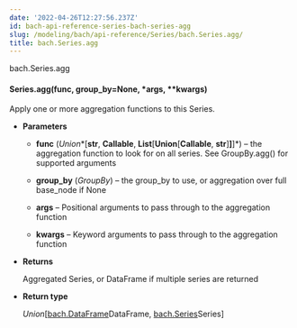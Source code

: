 ```yaml
---
date: '2022-04-26T12:27:56.237Z'
id: bach-api-reference-series-bach-series-agg
slug: /modeling/bach/api-reference/Series/bach.Series.agg/
title: bach.Series.agg
---
```


bach.Series.agg


#### Series.agg(func, group_by=None, \*args, \*\*kwargs)
Apply one or more aggregation functions to this Series.


* **Parameters**

    
    * **func** (*Union**[**str**, **Callable**, **List**[**Union**[**Callable**, **str**]**]**]*) – the aggregation function to look for on all series.
    See GroupBy.agg() for supported arguments


    * **group_by** (*GroupBy*) – the group_by to use, or aggregation over full base_node if None


    * **args** – Positional arguments to pass through to the aggregation function


    * **kwargs** – Keyword arguments to pass through to the aggregation function



* **Returns**

    Aggregated Series, or DataFrame if multiple series are returned



* **Return type**

    *Union*[[bach.DataFrame](#bach.DataFrame)DataFrame, [bach.Series](#bach.Series)Series]


<!-- !! processed by numpydoc !! -->
